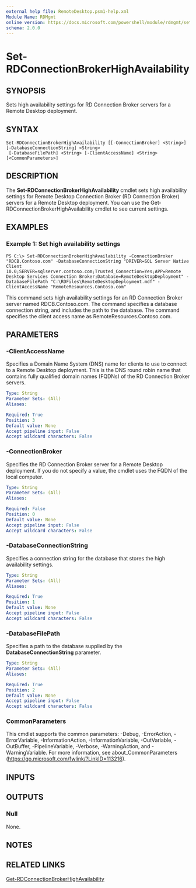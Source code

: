 ```yaml
---
external help file: RemoteDesktop.psm1-help.xml
Module Name: RDMgmt
online version: https://docs.microsoft.com/powershell/module/rdmgmt/set-rdconnectionbrokerhighavailability?view=windowsserver2012-ps&wt.mc_id=ps-gethelp
schema: 2.0.0
---
```


# Set-RDConnectionBrokerHighAvailability

## SYNOPSIS
Sets high availability settings for RD Connection Broker servers for a Remote Desktop deployment.

## SYNTAX

```
Set-RDConnectionBrokerHighAvailability [[-ConnectionBroker] <String>] [-DatabaseConnectionString] <String>
 [-DatabaseFilePath] <String> [-ClientAccessName] <String> [<CommonParameters>]
```

## DESCRIPTION
The **Set-RDConnectionBrokerHighAvailability** cmdlet sets high availability settings for Remote Desktop Connection Broker (RD Connection Broker) servers for a Remote Desktop deployment.
You can use the Get-RDConnectionBrokerHighAvailability cmdlet to see current settings.

## EXAMPLES

### Example 1: Set high availability settings
```
PS C:\> Set-RDConnectionBrokerHighAvailability -ConnectionBroker "RDCB.Contoso.com" -DatabaseConnectionString "DRIVER=SQL Server Native Client 10.0;SERVER=sqlserver.contoso.com;Trusted_Connection=Yes;APP=Remote Desktop Services Connection Broker;Database=RemoteDesktopDeployment" -DatabaseFilePath "C:\RDFiles\RemoteDesktopDeployment.mdf" -ClientAccessName "RemoteResources.Contoso.com"
```

This command sets high availability settings for an RD Connection Broker server named RDCB.Contoso.com.
The command specifies a database connection string, and includes the path to the database.
The command specifies the client access name as RemoteResources.Contoso.com.

## PARAMETERS

### -ClientAccessName
Specifies a Domain Name System (DNS) name for clients to use to connect to a Remote Desktop deployment.
This is the DNS round robin name that contains fully qualified domain names (FQDNs) of the RD Connection Broker servers.

```yaml
Type: String
Parameter Sets: (All)
Aliases:

Required: True
Position: 3
Default value: None
Accept pipeline input: False
Accept wildcard characters: False
```

### -ConnectionBroker
Specifies the RD Connection Broker server for a Remote Desktop deployment.
If you do not specify a value, the cmdlet uses the FQDN of the local computer.

```yaml
Type: String
Parameter Sets: (All)
Aliases:

Required: False
Position: 0
Default value: None
Accept pipeline input: False
Accept wildcard characters: False
```

### -DatabaseConnectionString
Specifies a connection string for the database that stores the high availability settings.

```yaml
Type: String
Parameter Sets: (All)
Aliases:

Required: True
Position: 1
Default value: None
Accept pipeline input: False
Accept wildcard characters: False
```

### -DatabaseFilePath
Specifies a path to the database supplied by the **DatabaseConnectionString** parameter.

```yaml
Type: String
Parameter Sets: (All)
Aliases:

Required: True
Position: 2
Default value: None
Accept pipeline input: False
Accept wildcard characters: False
```

### CommonParameters
This cmdlet supports the common parameters: -Debug, -ErrorAction, -ErrorVariable, -InformationAction, -InformationVariable, -OutVariable, -OutBuffer, -PipelineVariable, -Verbose, -WarningAction, and -WarningVariable. For more information, see about_CommonParameters (https://go.microsoft.com/fwlink/?LinkID=113216).

## INPUTS

## OUTPUTS

### Null
None.

## NOTES

## RELATED LINKS

[Get-RDConnectionBrokerHighAvailability](./Get-RDConnectionBrokerHighAvailability.md)

